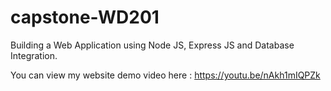 # capstone-WD201
Building a Web Application using Node JS, Express JS and Database Integration.

You can view my website demo video here : https://youtu.be/nAkh1mIQPZk
